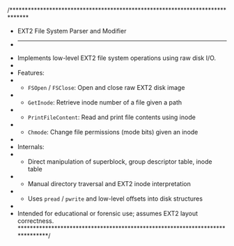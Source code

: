 /******************************************************************************
 * EXT2 File System Parser and Modifier
 * ----------------------------------------------------------------------------
 * Implements low-level EXT2 file system operations using raw disk I/O.
 * 
 * Features:
 * - `FSOpen` / `FSClose`: Open and close raw EXT2 disk image
 * - `GetInode`: Retrieve inode number of a file given a path
 * - `PrintFileContent`: Read and print file contents using inode
 * - `Chmode`: Change file permissions (mode bits) given an inode
 * 
 * Internals:
 * - Direct manipulation of superblock, group descriptor table, inode table
 * - Manual directory traversal and EXT2 inode interpretation
 * - Uses `pread` / `pwrite` and low-level offsets into disk structures
 *
 * Intended for educational or forensic use; assumes EXT2 layout correctness.
 ******************************************************************************/
